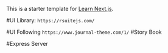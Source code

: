 This is a starter template for [Learn Next.js](https://nextjs.org/learn).

#UI Library:
`https://rsuitejs.com/`

#UI Following
`https://www.journal-theme.com/1/`
#Story Book

#Express Server


